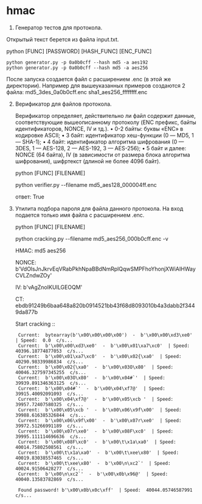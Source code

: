 # hmac
 
 1. Генератор тестов для протокола. 
 
 Открытый текст берется из файла input.txt. 
 
 python [FUNC] [PASSWORD] [HASH_FUNC] [ENC_FUNC]
 
    python generator.py -p 0a0b0cff --hash md5 -a aes192
    python generator.py -p 0a0b0cff --hash md5 -a aes256
    
 После запуска создается файл с расширением .enc (в этой же директории). Например для вышеуказанных примеров создаются 2 файла:
    md5_3des_0a0b0cff.enc 
    sha1_aes256_ffffffff.enc
    
 2. Верификатор для файлов протокола.

    Верификатор определяет, действительно ли файл содержит данные, соответствующие вышеописанному протоколу (ENC префикс, байты идентификаторов, NONCE, IV        и тд.).
    • 0-2 байты: буквы «ENC» в кодировке ASCII;
    • 3 байт: идентификатор хеш-функции (0 — MD5, 1 — SHA-1);
    • 4 байт: идентификатор алгоритма шифрования (0 — 3DES, 1 — AES-128, 2 —
    AES-192, 3 — AES-256);
    • 5 байт и далее: NONCE (64 байта), IV (в зависимости от размера блока алгоритма
    шифрования), шифртекст (длиной не более 4096 байт).
    
    python [FUNC] [FILENAME]
    
    python verifier.py --filename md5_aes128_000004ff.enc
    
    ответ:
    True
    
 3. Утилита подбора пароля для файла данного протокола. На вход подается только имя файла с расширением .enc.
  
  
    python [FUNC] [FILENAME]
    
    python cracking.py --filename md5_aes256_000b0cff.enc -v
    
      
    HMAC:  md5   aes256
     
    NONCE:  b'VdOlsJnJkrvEqVRabPkhNpaBBdNmRplQqwSMPFhoYhonjXWiAIHWayCVLZndwZOy'
     
    IV:  b'vAgZnoIKUILGEOQM'
     
    CT:  ebdb91249b6baa648a820b0914521bb43f68d8093010b4a3dabb2f3449da877b
     
    Start cracking ::
     
         Current:  bytearray(b'\x00\x00\x00\x00')  -  b'\x00\x00\xd3\xe0'  | Speed:  0.0  c/s... 
         Current:  b'\x00\x00\xd3\xe0'  -  b'\x00\x01\xa7\xc0'  | Speed:  40396.18774877053  c/s... 
         Current:  b'\x00\x01\xa7\xc0'  -  b'\x00\x02{\xa0'  | Speed:  40290.98339986834  c/s... 
         Current:  b'\x00\x02{\xa0'  -  b'\x00\x03O\x80'  | Speed:  40046.327597345255  c/s... 
         Current:  b'\x00\x03O\x80'  -  b'\x00\x04#`'  | Speed:  39939.891346363125  c/s... 
         Current:  b'\x00\x04#`'  -  b'\x00\x04\xf7@'  | Speed:  39915.40092091093  c/s... 
         Current:  b'\x00\x04\xf7@'  -  b'\x00\x05\xcb '  | Speed:  39957.72407580325  c/s... 
         Current:  b'\x00\x05\xcb '  -  b'\x00\x06\x9f\x00'  | Speed:  39988.616385326844  c/s... 
         Current:  b'\x00\x06\x9f\x00'  -  b'\x00\x07r\xe0'  | Speed:  39972.51266991189  c/s... 
         Current:  b'\x00\x07r\xe0'  -  b'\x00\x08F\xc0'  | Speed:  39995.111114696636  c/s...
         Current:  b'\x00\x08F\xc0'  -  b'\x00\t\x1a\xa0'  | Speed:  40014.75802508561  c/s...
         Current:  b'\x00\t\x1a\xa0'  -  b'\x00\t\xee\x80'  | Speed:  40019.83038557465  c/s...
         Current:  b'\x00\t\xee\x80'  -  b'\x00\n\xc2`'  | Speed:  40024.91506428277  c/s...
         Current:  b'\x00\n\xc2`'  -  b'\x00\x0b\x96@'  | Speed:  40040.13583782869  c/s...
          
         Found password! b'\x00\x0b\x0c\xff'  | Speed:  40044.05746587991  c/s...

